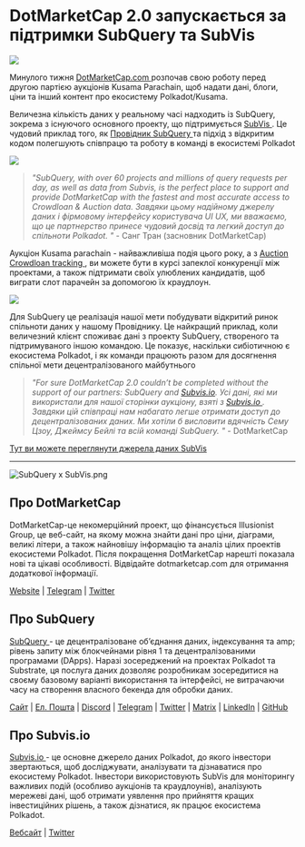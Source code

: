 # DotMarketCap 2.0 запускається за підтримки SubQuery та SubVis

![](https://cdn-images-1.medium.com/max/1600/1*fIxEXupCMUaaMsWQbA7zFQ.gif)

Минулого тижня [ DotMarketCap.com ](https://dotmarketcap.com/) розпочав свою роботу перед другою партією аукціонів Kusama Parachain, щоб надати дані, блоги, ціни та інший контент про екосистему Polkadot/Kusama.

Величезна кількість даних у реальному часі надходить із SubQuery, зокрема з існуючого основного проекту, що підтримується [ SubVis ](https://explorer.subquery.network/subquery/subvis-io/kusama-auction). Це чудовий приклад того, як [ Провідник SubQuery ](https://explorer.subquery.network/) та підхід з відкритим кодом полегшують співпрацю та роботу в команді в екосистемі Polkadot

![](https://cdn-images-1.medium.com/max/1600/1*-UL84MrIB3TtZBkDPwLMmw.png)

> _"SubQuery, with over 60 projects and millions of query requests per day, as well as data from Subvis, is the perfect place to support and provide DotMarketCap with the fastest and most accurate access to Crowdloan & Auction data. Завдяки цьому надійному джерелу даних і фірмовому інтерфейсу користувача UI UX, ми вважаємо, що це партнерство принесе чудовий досвід та легкий доступ до спільноти Polkadot. "_ - Санг Тран (засновник DotMarketCap)

Аукціон Kusama parachain - найважливіша подія цього року, а з [Auction Crowdloan tracking ](https://dotmarketcap.com/auction), ви можете бути в курсі запеклої конкуренції між проектами, а також підтримати своїх улюблених кандидатів, щоб виграти слот парачейн за допомогою їх краудлоун.

![](https://cdn-images-1.medium.com/max/1600/1*n_y-1CUv1BcU2bzCs15djA.png)

Для SubQuery це реалізація нашої мети побудувати відкритий ринок спільноти даних у нашому Провіднику. Це найкращий приклад, коли величезний клієнт споживає дані з проекту SubQuery, створеного та підтримуваного іншою командою. Це показує, наскільки сибіотичною є екосистема Polkadot, і як команди працюють разом для досягнення спільної мети децентралізованого майбутнього

> _"For sure DotMarketCap 2.0 couldn’t be completed without the support of our partners: SubQuery and [Subvis.io](http://subvis.io/). Усі дані, які ми використали для нашої сторінки аукціону, взяті з [ Subvis.io ](http://subvis.io/). Завдяки цій співпраці нам набагато легше отримати доступ до децентралізованих даних. Ми хотіли б висловити вдячність Сему Цзоу, Джеймсу Бейлі та всій команді SubQuery. "_ - DotMarketCap

[Тут ви можете переглянути джерела даних SubVis](https://explorer.subquery.network/subquery/subvis-io/kusama-auction)

---

![SubQuery x SubVis.png](https://cdn-images-1.medium.com/max/1600/1*ZOtmJdlgr-5H4BAt2gVKLw.png)

## **Про DotMarketCap**

DotMarketCap-це некомерційний проект, що фінансується Illusionist Group, це веб-сайт, на якому можна знайти дані про ціни, діаграми, великі літери, а також найновішу інформацію та аналіз цілих проектів екосистеми Polkadot. Після покращення DotMarketCap нарешті показала нові та цікаві особливості. Відвідайте dotmarketcap.com для отримання додаткової інформації.

[Website](http://dotmarketcap.com/) | [Telegram](https://t.me/DotMarketCap_ANN) | [Twitter](https://twitter.com/DotMarketCap?ref_src=twsrc%5Egoogle%7Ctwcamp%5Eserp%7Ctwgr%5Eauthor)

## **Про SubQuery**

[ SubQuery ](https://subquery.network/) - це децентралізоване об’єднання даних, індексування та amp; рівень запиту між блокчейнами рівня 1 та децентралізованими програмами (DApps). Наразі зосереджений на проектах Polkadot та Substrate, ця послуга даних дозволяє розробникам зосередитися на своєму базовому варіанті використання та інтерфейсі, не витрачаючи часу на створення власного бекенда для обробки даних.

[Сайт](https://subquery.network/) | [Eл. Пошта](mailto:hello@subquery.network) | [Discord](https://discord.com/invite/78zg8aBSMG) | [Telegram](https://t.me/subquerynetwork) | [Twitter](https://twitter.com/subquerynetwork) | [Matrix](https://matrix.to/#/#subquery:matrix.org) | [LinkedIn](https://www.linkedin.com/company/subquery) | [GitHub](https://github.com/subquery)

## **Про Subvis.io**

[ Subvis.io ](https://dotmarketcap.com/blog-detail/541/Subvis.io) - це основне джерело даних Polkadot, до якого інвестори звертаються, щоб досліджувати, аналізувати та дізнаватися про екосистему Polkadot. Інвестори використовують SubVis для моніторингу важливих подій (особливо аукціонів та краудлоунів), аналізують мережеві дані, щоб отримати уявлення про прийняття кращих інвестиційних рішень, а також дізнатися, як працює екосистема Polkadot.

[Вебсайт](https://www.subvis.io/) | [Twitter](https://twitter.com/subvisioapp)
